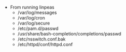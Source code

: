 * From running linpeas
	* /var/log/messages
	* /var/log/cron
	* /var/log/secure
	* /etc/pam.d/passwd
	* /usr/share/bash-completion/completions/passwd
	* /etc/nsswitch.conf.bak
	* /etc/httpd/conf/httpd.conf